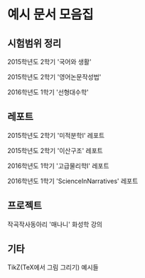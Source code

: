 ﻿# 예시 문서 모음집

## 시험범위 정리
2015학년도 2학기 '국어와 생활'

2015학년도 2학기 '영어논문작성법'

2016학년도 1학기 '선형대수학'


## 레포트
2015학년도 2학기 '미적분학I' 레포트

2015학년도 2학기 '이산구조' 레포트

2016학년도 1학기 '고급물리학I' 레포트

2016학년도 1학기 'ScienceInNarratives' 레포트

## 프로젝트
작곡작사동아리 '매나니' 화성학 강의

## 기타
TikZ(TeX에서 그림 그리기) 예시들

